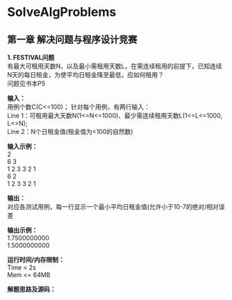 # SolveAlgProblems  

## 第一章 解决问题与程序设计竞赛    
**1. FESTIVAL问题**  
有最大可租用天数N，以及最小需租用天数L，在需连续租用的前提下，已知连续N天的每日租金，为使平均日租金降至最低，应如何租用？  
问题见书本P5
   
**输入：**  
用例个数C(C<=100)；
针对每个用例，有两行输入：  
Line 1：可租用最大天数N(1<=N<=1000)、最少需连续租用天数L(1<=L<=1000, L<=N);  
Line 2：N个日租金值(租金值为<100的自然数)  

**输入示例：**  
2   
6 3   
1 2 3 3 2 1   
6 2     
1 2 3 3 2 1   

**输出：**  
对应各测试用例，每一行显示一个最小平均日租金值(允许小于10-7的绝对/相对误差

**输出示例：**  
1.7500000000   
1.5000000000

**运行时间/内存限制：**      
Time < 2s   
Mem <= 64MB

**解题思路及源码：**   	
